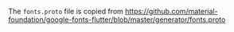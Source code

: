 
The `fonts.proto` file is copied from https://github.com/material-foundation/google-fonts-flutter/blob/master/generator/fonts.proto
